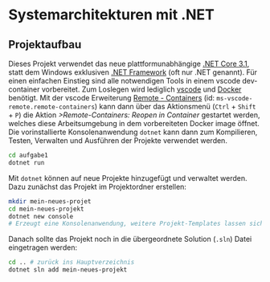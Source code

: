 # Systemarchitekturen mit .NET

## Projektaufbau

Dieses Projekt verwendet das neue plattformunabhängige [.NET Core 3.1](https://dotnet.microsoft.com/download/dotnet-core/3.1), statt dem Windows exklusiven [.NET Framework](https://dotnet.microsoft.com/download/dotnet/5.0) (oft nur .NET genannt). Für einen einfachen Einstieg sind alle notwendigen Tools in einem vscode dev-container vorbereitet. Zum Loslegen wird lediglich [vscode](https://code.visualstudio.com/) und [Docker](https://www.docker.com/) benötigt. Mit der vscode Erweiterung [Remote - Containers](https://marketplace.visualstudio.com/items?itemName=ms-vscode-remote.remote-containers) (id: `ms-vscode-remote.remote-containers`) kann dann über das Aktionsmenü (`Ctrl` + `Shift` + `P`) die Aktion _>Remote-Containers: Reopen in Container_ gestartet werden, welches diese Arbeitsumgebung in dem vorbereiteten Docker image öffnet. Die vorinstallierte Konsolenanwendung `dotnet` kann dann zum Kompilieren, Testen, Verwalten und Ausführen der Projekte verwendet werden.

```sh
cd aufgabe1
dotnet run
```

Mit `dotnet` können auf neue Projekte hinzugefügt und verwaltet werden. Dazu zunächst das Projekt im Projektordner erstellen:

```sh
mkdir mein-neues-projet
cd mein-neues-projekt
dotnet new console
# Erzeugt eine Konsolenanwendung, weitere Projekt-Templates lassen sich per 'dotnet new -l' auflisten.
```

Danach sollte das Projekt noch in die übergeordnete Solution (`.sln`) Datei eingetragen werden:

```sh
cd .. # zurück ins Hauptverzeichnis
dotnet sln add mein-neues-projekt
```
